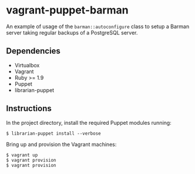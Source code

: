 # vagrant-puppet-barman

An example of usage of the `barman::autoconfigure` class to setup
a Barman server taking regular backups of a PostgreSQL server.

## Dependencies

* Virtualbox
* Vagrant
* Ruby >= 1.9
* Puppet
* librarian-puppet

## Instructions

In the project directory, install the required Puppet modules running:

```
$ librarian-puppet install --verbose
```

Bring up and provision the Vagrant machines:

```
$ vagrant up
$ vagrant provision
$ vagrant provision
```
